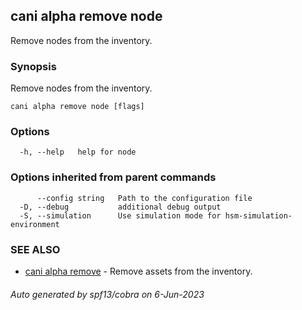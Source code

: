 ## cani alpha remove node

Remove nodes from the inventory.

### Synopsis

Remove nodes from the inventory.

```
cani alpha remove node [flags]
```

### Options

```
  -h, --help   help for node
```

### Options inherited from parent commands

```
      --config string   Path to the configuration file
  -D, --debug           additional debug output
  -S, --simulation      Use simulation mode for hsm-simulation-environment
```

### SEE ALSO

* [cani alpha remove](cani_alpha_remove.md)	 - Remove assets from the inventory.

###### Auto generated by spf13/cobra on 6-Jun-2023
